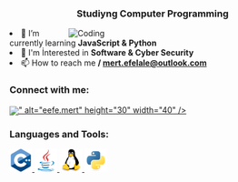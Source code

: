 <h3 align="center">Studiyng Computer Programming</h3>
<img align="right" alt="Coding" width="400" src=https://media2.giphy.com/media/qgQUggAC3Pfv687qPC/giphy.gif?cid=790b76119e8ea9916adb61321509545fb8834e3296dcf2d0&rid=giphy.gif&ct=g)

- 🌱 I’m currently learning **JavaScript & Python**
- 👀 I'm İnterested in **Software & Cyber Security**
- 📫 How to reach me **/ mert.efelale@outlook.com**

<h3 align="left">Connect with me:</h3>
<p align="left">
<a href="(https://www.instagram.com/eefe.mert/)" target="blank"><img align="center" <img src="https://camo.githubusercontent.com/c909a57cb8f99e2af1780b9107d7dca60a8538b006c4d4a77baffc8d126c1845/68747470733a2f2f696d672e69636f6e73382e636f6d2f706c6173746963696e652f3130302f3030303030302f676d61696c2e706e67" width="61" data-canonical-src="https://img.icons8.com/plasticine/100/000000/gmail.png" style="max-width: 100%;">" alt="eefe.mert" height="30" width="40" /></a>
</p>

<h3 align="left">Languages and Tools:</h3>
<p align="left"> <a href="https://www.w3schools.com/cpp/" target="_blank" rel="noreferrer"> <img src="https://raw.githubusercontent.com/devicons/devicon/master/icons/cplusplus/cplusplus-original.svg" alt="cplusplus" width="40" height="40"/> </a> <a href="https://www.java.com" target="_blank" rel="noreferrer"> <img src="https://raw.githubusercontent.com/devicons/devicon/master/icons/java/java-original.svg" alt="java" width="40" height="40"/> </a> <a href="https://www.linux.org/" target="_blank" rel="noreferrer"> <img src="https://raw.githubusercontent.com/devicons/devicon/master/icons/linux/linux-original.svg" alt="linux" width="40" height="40"/> </a> <a href="https://www.python.org" target="_blank" rel="noreferrer"> <img src="https://raw.githubusercontent.com/devicons/devicon/master/icons/python/python-original.svg" alt="python" width="40" height="40"/> </a> </p>

